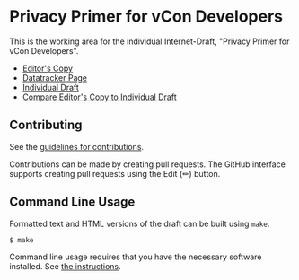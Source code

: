 # Privacy Primer for vCon Developers

This is the working area for the individual Internet-Draft, "Privacy Primer for vCon Developers".

* [Editor's Copy](https://howethomas.github.io/privacy-primer-vcon/#go.draft-james-privacy-primer-vcon.html)
* [Datatracker Page](https://datatracker.ietf.org/doc/draft-james-privacy-primer-vcon)
* [Individual Draft](https://datatracker.ietf.org/doc/html/draft-james-privacy-primer-vcon)
* [Compare Editor's Copy to Individual Draft](https://howethomas.github.io/privacy-primer-vcon/#go.draft-james-privacy-primer-vcon.diff)


## Contributing

See the
[guidelines for contributions](https://github.com/howethomas/privacy-primer-vcon/blob/main/CONTRIBUTING.md).

Contributions can be made by creating pull requests.
The GitHub interface supports creating pull requests using the Edit (✏) button.


## Command Line Usage

Formatted text and HTML versions of the draft can be built using `make`.

```sh
$ make
```

Command line usage requires that you have the necessary software installed.  See
[the instructions](https://github.com/martinthomson/i-d-template/blob/main/doc/SETUP.md).

